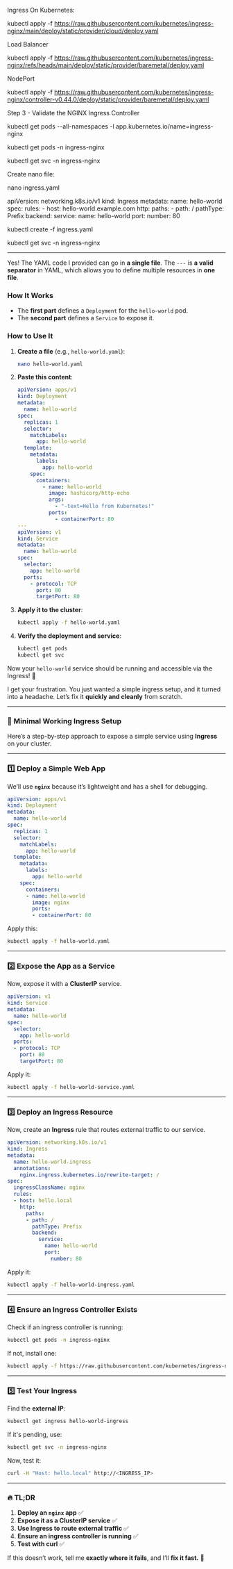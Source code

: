 Ingress On Kubernetes:

kubectl apply -f https://raw.githubusercontent.com/kubernetes/ingress-nginx/main/deploy/static/provider/cloud/deploy.yaml

Load Balancer

kubectl apply -f https://raw.githubusercontent.com/kubernetes/ingress-nginx/refs/heads/main/deploy/static/provider/baremetal/deploy.yaml

NodePort

kubectl apply -f https://raw.githubusercontent.com/kubernetes/ingress-nginx/controller-v0.44.0/deploy/static/provider/baremetal/deploy.yaml


Step 3 - Validate the NGINX Ingress Controller

kubectl get pods --all-namespaces -l app.kubernetes.io/name=ingress-nginx

kubectl get pods -n ingress-nginx 

kubectl get svc -n ingress-nginx 

Create nano file:

nano ingress.yaml

apiVersion: networking.k8s.io/v1
kind: Ingress
metadata:
  name: hello-world
spec:
  rules:
    - host: hello-world.example.com
      http:
        paths:
          - path: /
            pathType: Prefix
            backend:
              service:
                name: hello-world
                port:
                  number: 80

kubectl create -f ingress.yaml

kubectl get svc -n ingress-nginx


---

Yes! The YAML code I provided can go in **a single file**. The `---` is **a valid separator** in YAML, which allows you to define multiple resources in **one file**.  

### **How It Works**
- The **first part** defines a `Deployment` for the `hello-world` pod.
- The **second part** defines a `Service` to expose it.

### **How to Use It**
1. **Create a file** (e.g., `hello-world.yaml`):
   ```sh
   nano hello-world.yaml
   ```
2. **Paste this content**:
   ```yaml
   apiVersion: apps/v1
   kind: Deployment
   metadata:
     name: hello-world
   spec:
     replicas: 1
     selector:
       matchLabels:
         app: hello-world
     template:
       metadata:
         labels:
           app: hello-world
       spec:
         containers:
           - name: hello-world
             image: hashicorp/http-echo
             args:
               - "-text=Hello from Kubernetes!"
             ports:
               - containerPort: 80
   ---
   apiVersion: v1
   kind: Service
   metadata:
     name: hello-world
   spec:
     selector:
       app: hello-world
     ports:
       - protocol: TCP
         port: 80
         targetPort: 80
   ```

3. **Apply it to the cluster**:
   ```sh
   kubectl apply -f hello-world.yaml
   ```

4. **Verify the deployment and service**:
   ```sh
   kubectl get pods
   kubectl get svc
   ```

Now your `hello-world` service should be running and accessible via the Ingress! 🚀


I get your frustration. You just wanted a simple ingress setup, and it turned into a headache. Let’s fix it **quickly and cleanly** from scratch.  

---

### **🚀 Minimal Working Ingress Setup**
Here’s a step-by-step approach to expose a simple service using **Ingress** on your cluster.

---

### **1️⃣ Deploy a Simple Web App**
We’ll use **`nginx`** because it’s lightweight and has a shell for debugging.

```yaml
apiVersion: apps/v1
kind: Deployment
metadata:
  name: hello-world
spec:
  replicas: 1
  selector:
    matchLabels:
      app: hello-world
  template:
    metadata:
      labels:
        app: hello-world
    spec:
      containers:
      - name: hello-world
        image: nginx
        ports:
        - containerPort: 80
```
Apply this:
```sh
kubectl apply -f hello-world.yaml
```

---

### **2️⃣ Expose the App as a Service**
Now, expose it with a **ClusterIP** service.

```yaml
apiVersion: v1
kind: Service
metadata:
  name: hello-world
spec:
  selector:
    app: hello-world
  ports:
  - protocol: TCP
    port: 80
    targetPort: 80
```
Apply it:
```sh
kubectl apply -f hello-world-service.yaml
```

---

### **3️⃣ Deploy an Ingress Resource**
Now, create an **Ingress** rule that routes external traffic to our service.

```yaml
apiVersion: networking.k8s.io/v1
kind: Ingress
metadata:
  name: hello-world-ingress
  annotations:
    nginx.ingress.kubernetes.io/rewrite-target: /
spec:
  ingressClassName: nginx
  rules:
  - host: hello.local
    http:
      paths:
      - path: /
        pathType: Prefix
        backend:
          service:
            name: hello-world
            port:
              number: 80
```
Apply it:
```sh
kubectl apply -f hello-world-ingress.yaml
```

---

### **4️⃣ Ensure an Ingress Controller Exists**
Check if an ingress controller is running:
```sh
kubectl get pods -n ingress-nginx
```
If not, install one:
```sh
kubectl apply -f https://raw.githubusercontent.com/kubernetes/ingress-nginx/main/deploy/static/provider/cloud/deploy.yaml
```

---

### **5️⃣ Test Your Ingress**
Find the **external IP**:
```sh
kubectl get ingress hello-world-ingress
```
If it's pending, use:
```sh
kubectl get svc -n ingress-nginx
```
Now, test it:
```sh
curl -H "Host: hello.local" http://<INGRESS_IP>
```

---

### **🔥 TL;DR**
1. **Deploy an `nginx` app** ✅  
2. **Expose it as a ClusterIP service** ✅  
3. **Use Ingress to route external traffic** ✅  
4. **Ensure an ingress controller is running** ✅  
5. **Test with curl** ✅  

If this doesn’t work, tell me **exactly where it fails**, and I’ll **fix it fast.** 🚀